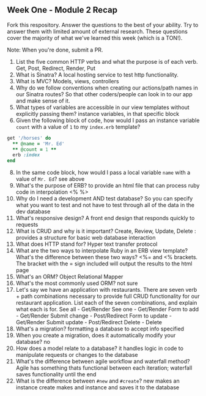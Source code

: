 ## Week One - Module 2 Recap

Fork this respository. Answer the questions to the best of your ability. Try to answer them with limited amount of external research. These questions cover the majority of what we've learned this week (which is a TON!). 

Note: When you're done, submit a PR. 

1. List the five common HTTP verbs and what the purpose is of each verb.
  Get, Post, Redirect, Render, Put
2. What is Sinatra?
  A local hosting service to test http functionality.
4. What is MVC?
  Models, views, controllers
5. Why do we follow conventions when creating our actions/path names in our Sinatra routes?
  So that other coders/people can look in to our app and make sense of it.
6. What types of variables are accessible in our view templates without explicitly passing them?
  instance variables, in that specific block
7. Given the following block of code, how would I pass an instance variable `count` with a value of `1` to my `index.erb` template?
  
  ```ruby
  get '/horses' do
    ** @name = 'Mr. Ed'
    ** @count = 1 **
    erb :index
  end
  ```

8. In the same code block, how would I pass a local variable `name` with a value of `Mr. Ed`?
  see above
9. What's the purpose of ERB?
  to provide an html file that can process ruby code in interpolation <% %>
10. Why do I need a development AND test database?
  So you can specify what you want to test and not have to test through all of the data in the dev database
11. What's responsive design?
  A front end design that responds quickly to requests
12. What is CRUD and why is it important?
  Create, Review, Update, Delete : provides a structure for basic web database interaction
13. What does HTTP stand for? 
  Hyper text transfer protocol
14. What are the two ways to interpolate Ruby in an ERB view template? What's the difference between these two ways?
  <%= and <% brackets. The bracket with the = sign included will output the results to the html page
15. What's an ORM?
  Object Relational Mapper
16. What's the most commonly used ORM?
  not sure
17. Let's say we have an application with restaurants. There are seven verb + path combinations necessary to provide full CRUD functionality for our restaurant application. List each of the seven combinations, and explain what each is for.
  See all - Get/Render
  See one - Get/Render
  Form to add - Get/Render
  Submit change - Post/Redirect
  Form to update - Get/Render
  Submit update - Post/Redirect
  Delete - Delete
18. What's a migration? formatting a database to accept info specified 
19. When you create a migration, does it automatically modify your database?
  no
20. How does a model relate to a database? 
  it handles logic in code to manipulate requests or changes to the database
21. What's the difference between agile workflow and waterfall method?
  Agile has something thats functional between each iteration; waterfall saves functionality until the end
22. What is the difference between `#new` and `#create`?
  new makes an instance
  create makes and instance and saves it to the database
